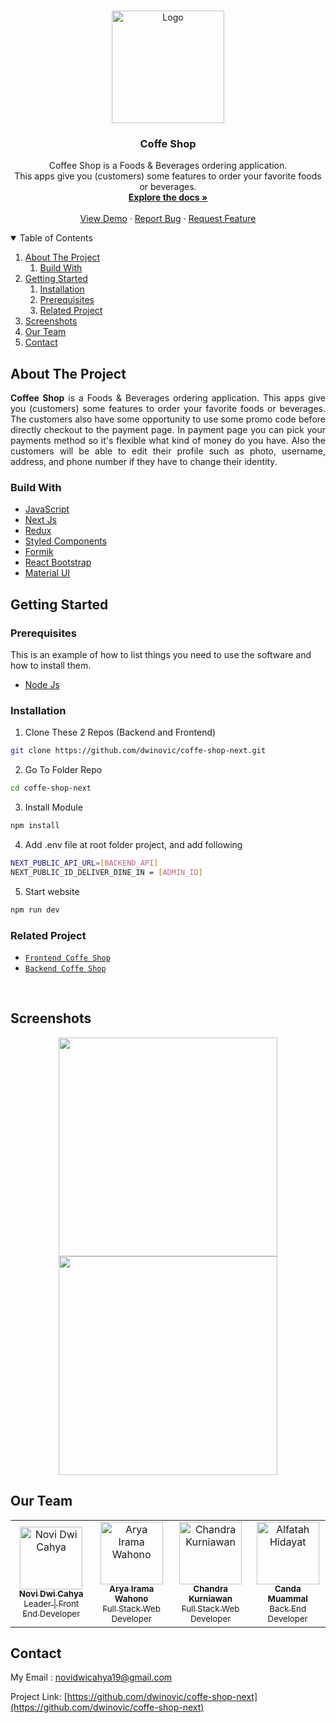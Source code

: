 <!-- PROJECT LOGO -->
<br />
<p align="center">
  <a href="https://github.com/dwinovic/coffe-shop-next">
    <img src="https://res.cloudinary.com/dnv-images/image/upload/v1631954966/Coffe%20Shop/coffe_copy_huh6kh.png" alt="Logo" width="180" height="180">
  </a>

  <h3 align="center">Coffe Shop</h3>

  <p align="center">
    Coffee Shop is a Foods & Beverages ordering application. <br /> This apps give you (customers) some features to order your favorite foods or beverages. 
    <br />
    <a href="https://github.com/dwinovic/coffe-shop-next"><strong>Explore the docs »</strong></a>
    <br />
    <br />
    <a href="https://coffe-shop-next.vercel.app/">View Demo</a>
    ·
    <a href="https://github.com/dwinovic/coffe-shop-next">Report Bug</a>
    ·
    <a href="https://github.com/dwinovic/coffe-shop-next">Request Feature</a>
  </p>
</p>

<!-- TABLE OF CONTENTS -->
<details open="open">
  <summary>Table of Contents</summary>
  <ol>
    <li>
      <a href="#about-the-project">About The Project</a>
        <ol>
            <li>
                <a href="#build-with">Build With</a>
            </li>
        </ol>
    </li>
    <li>
      <a href="#getting-started">Getting Started</a>
      <ol>
        <li>
          <a href="#installation">Installation</a>
        </li>
        <li>
          <a href="#prerequisites">Prerequisites</a>
        </li>
        <li>
          <a href="#related-project">Related Project</a>
        </li>
      </ol>
    </li>
    <li><a href="#screenshots">Screenshots</a></li>
    <li><a href="#our-team">Our Team</a></li>
    <li><a href="#contact">Contact</a></li>
  </ol>
</details>

## About The Project

<p align="justify">
<b>Coffee Shop</b> is a Foods & Beverages ordering application. This apps give you (customers) some features to order your favorite foods or beverages. The customers also have some opportunity to use some promo code before directly checkout to the payment page. In payment page you can pick your payments method so it's flexible what kind of money do you have. Also the customers will be able to edit their profile such as photo, username, address, and phone number if they have to change their identity. 
</p>

### Build With
* [JavaScript](https://www.javascript.com/)
* [Next Js](https://nextjs.org/)
* [Redux](https://redux.js.org/)
* [Styled Components](https://styled-components.com/)
* [Formik](https://formik.org/)
* [React Bootstrap](https://react-bootstrap.github.io/)
* [Material UI](https://material-ui.com/)

## Getting Started

### Prerequisites

This is an example of how to list things you need to use the software and how to install them.
* [Node Js](https://nodejs.org/en/download/)

### Installation

1. Clone These 2 Repos (Backend and Frontend)
```sh
git clone https://github.com/dwinovic/coffe-shop-next.git
```
2. Go To Folder Repo
```sh
cd coffe-shop-next
```
3. Install Module
```sh
npm install
```
4. Add .env file at root folder project, and add following
```sh
NEXT_PUBLIC_API_URL=[BACKEND_API]
NEXT_PUBLIC_ID_DELIVER_DINE_IN = [ADMIN_ID]
```
5. Start website
```sh
npm run dev
```

### Related Project
* [`Frontend Coffe Shop`](https://github.com/dwinovic/coffe-shop-next)
* [`Backend Coffe Shop`](https://github.com/dwinovic/coffee-shop-express)

<br/>

## Screenshots

<div align="center">
    <img width="350" src="https://www.bastiaanmulder.nl/wp-content/uploads/2013/11/dummy-image-portrait.jpg">   
    <img width="350" src="https://www.bastiaanmulder.nl/wp-content/uploads/2013/11/dummy-image-portrait.jpg">
</div>

## Our Team

<center>
  <table>
    <tr>
      <td align="center">
        <a href="https://github.com/dwinovic">
          <img width="100" src="https://avatars.githubusercontent.com/u/59456940?v=4" alt="Novi Dwi Cahya"><br/>
          <sub><b>Novi Dwi Cahya</b></sub> <br/>
            <sub>Leader | Front End Developer</sub>
        </a>
      </td>
      <td align="center">
        <a href="https://github.com/aryairama">
          <img width="100" src="https://avatars.githubusercontent.com/u/73978824?v=4" alt="Arya Irama Wahono"><br/>
          <sub><b>Arya Irama Wahono</b></sub> <br/>
          <sub>Full Stack Web Developer</sub>
        </a>
      </td>
      <td align="center">
        <a href="https://github.com/Chandra-Kurnia">
          <img width="100" src="https://media-exp1.licdn.com/dms/image/C4D03AQHU2BSd6ZVvrg/profile-displayphoto-shrink_800_800/0/1631861838918?e=1637193600&v=beta&t=bodYo3TW177wycvbnItqp7OtoElOOBMWd_D0JgPzoGg" alt="Chandra Kurniawan"><br/>
          <sub><b>Chandra Kurniawan</b></sub> <br/>
          <sub>Full Stack Web Developer</sub>
        </a>
      </td>
      <td align="center">
        <a href="https://github.com/CandaMuammal">
          <img width="100" src="https://avatars.githubusercontent.com/u/79079927?v=4" alt="Alfatah Hidayat"><br/>
          <sub><b>Canda Muammal</b></sub> <br/>
          <sub>Back End Developer</sub>
        </a>
      </td>
    </tr>
  </table>
</center>

## Contact
My Email : novidwicahya19@gmail.com

Project Link: [https://github.com/dwinovic/coffe-shop-next](https://github.com/dwinovic/coffe-shop-next)

